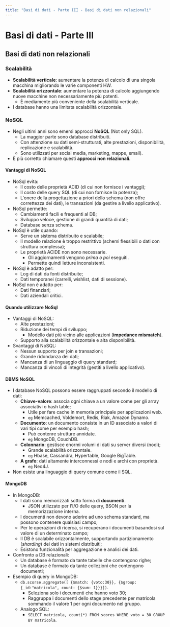 ```yaml
---
title: "Basi di dati - Parte III - Basi di dati non relazionali"
---
```


# Basi di dati - Parte III

## Basi di dati non relazionali

### Scalabilità

- **Scalabilità verticale**: aumentare la potenza di calcolo di una singola macchina migliorando le varie componenti HW.
- **Scalabilità orizzontale**: aumentare la potenza di calcolo aggiungendo nuove macchine non necessariamente più potenti.
    - È mediamente più conveniente della scalabilità verticale.
- I database hanno una limitata scalabilità orizzontale.

### NoSQL

- Negli ultimi anni sono emersi approcci **NoSQL** (Not only SQL).
    - La maggior parte sono database distribuiti.
    - Con attenzione su dati semi-strutturati, alte prestazioni, disponibilità, replicazione e scalabilità.
    - Sono utilizzati per social media, marketing, mappe, email).
- È più corretto chiamare questi **approcci non relazionali**.

#### Vantaggi di NoSQL

- NoSql evita:
    - Il costo delle proprietà ACID (di cui non fornisce i vantaggi);
    - Il costo delle query SQL (di cui non fornisce la potenza);
    - L'onere della progettazione a priori dello schema (non offre correttezza dei dati), le transazioni (da gestire a livello applicativo).
- NoSql permette:
    - Cambiamenti facili e frequenti al DB;
    - Sviluppo veloce, gestione di grandi quantità di dati;
    - Database senza schema.
- NoSql è utile quando:
    - Serve un sistema distribuito e scalabile;
    - Il modello relazione è troppo restrittivo (schemi flessibili o dati con struttura complessa);
    - Le proprietà ACIDE non sono necessarie.
        - Gli aggiornamenti vengono *prima o poi* eseguiti.
        - Permette quindi letture inconsistenti.
- NoSql è adatto per:
    - Log di dati da fonti distribuite;
    - Dati temporanei (carrelli, wishlist, dati di sessione).
- NoSql non è adatto per:
    - Dati finanziari;
    - Dati aziendali critici.

#### Quando utilizzare NoSql

- Vantaggi di NoSQL:
    - Alte prestazioni;
    - Riduzione dei tempi di sviluppo;
        - Modello dati più vicino alle applicazioni (**impedance mismatch**).
    - Supporto alla scalabilità orizzontale e alta disponibilità.
- Svantaggi di NoSQL:
    - Nessun supporto per join e transazioni;
    - Grande ridondanza dei dati;
    - Mancanza di un linguaggio di query standard;
    - Mancanza di vincoli di integrità (gestiti a livello applicativo).

#### DBMS NoSQL

- I database NoSQL possono essere raggruppati secondo il modello di dati:
    - **Chiave-valore**: associa ogni chiave a un valore come per gli array associativi o hash table;
        - Utile per fare cache in memoria principale per applicazioni web.
        - `eg` Memcached, Voldemort, Redis, Riak, Amazon Dynamo.
    - **Documento**: un documento consiste in un ID associato a valori di vari tipi come per esempio hash;
        - Può contenre strutture annidate.
        - `eg` MongoDB, CouchDB.
    - **Colonnario**: gestisce enormi volumi di dati su server diversi (nodi);
        - Grande scalabilità orizzontale.
        - `eg` Hbase, Cassandra, Hypertable, Google BigTable.
    - **A grafo**: dati altamente interconnessi e nodi e archi con proprietà.
        - `eg` Neo4J.
- Non esiste una linguaggio di query comune come il SQL.

#### MongoDB

- In MongoDB:
    - I dati sono memorizzati sotto forma di **documenti**.
        - JSON utilizzato per l'I/O delle query, BSON per la memorizzazione interna.
    - I documenti non devono aderire ad uno schema standard, ma possono contenere qualsiasi campo;
    - Per le operazioni di ricerca, si recuperano i documenti basandosi sul valore di un determinato campo;
    - Il DB è scalabile orizzontalmente, supportando partizionamento (*sharding*) dei dati in sistemi distribuiti;
    - Esistono funzionalità per aggregazione e analisi dei dati.
- Confronto a DB relazionali:
    - Un database è formato da tante tabelle che contengono righe;
    - Un database è formato da tante collezioni che contengono documenti;
- Esempio di query in MongoDB:
    - `db.scorse.aggregate([ {$match: {voto:30}}, {$group: {_id:"matricola", count: {$sum: 1}}}])`.
        - Seleziona solo i documenti che hanno voto $30$;
        - Raggruppa i documenti dello stage precedente per matricola sommando il valore $1$ per ogni documento nel gruppo.
    - Analogo SQL:
        - `SELECT matricola, count(*) FROM scores WHERE voto = 30 GROUP BY matricola`.
